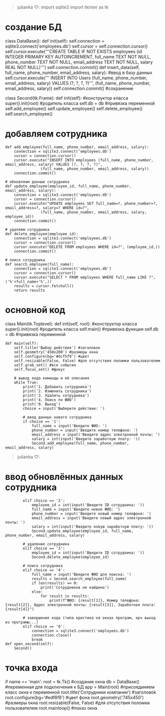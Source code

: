> julianka ♡︎:
import sqlite3
import tkinter as tk


# создание БД
class DataBase():
    def init(self):
        self.connection = sqlite3.connect('employees.db')
        self.cursor = self.connection.cursor()
        self.cursor.execute('''CREATE TABLE IF NOT EXISTS employees
                        (id INTEGER PRIMARY KEY AUTOINCREMENT,
                        full_name TEXT NOT NULL,
                        phone_number TEXT NOT NULL,
                        email_address TEXT NOT NULL,
                        salary REAL NOT NULL)''')
        self.connection.commit()
    def insert_data(self, full_name, phone_number, email_address, salary):
    #ввод в базу данных
        self.cursor.execute('''
                        INSERT INTO Users (full_name, phone_number, email_address, salary)
                        VALUES (?, ?, ?, ?)''', (full_name, phone_number, email_address, salary))
        self.connection.commit() #сохранение
        



class Second(tk.Frame):
    def init(self):  #конструктор класса
        super().init(root) #родитель класса
        self.db = db #привязка переменной
        self.add_employee()
        self.update_employee()
        self.delete_employee()
        self.search_employee()

# добавляем сотрудника
    def add_employee(full_name, phone_number, email_address, salary):
        connection = sqlite3.connect('employees.db')
        cursor = connection.cursor()
        cursor.execute("INSERT INTO employees (full_name, phone_number, email_address, salary) VALUES (?, ?, ?, ?)",
                    (full_name, phone_number, email_address, salary))
        connection.commit()

    # обновляем данные сотрудника
    def update_employee(employee_id, full_name, phone_number, email_address, salary):
        connection = sqlite3.connect('employees.db')
        cursor = connection.cursor()
        cursor.execute("UPDATE employees SET full_name=?, phone_number=?, email_address=?, salary=? WHERE id=?",
                    (full_name, phone_number, email_address, salary, employee_id))
        connection.commit()

    # удаляем сотрудника
    def delete_employee(employee_id):
        connection = sqlite3.connect('employees.db')
        cursor = connection.cursor()
        cursor.execute("DELETE FROM employees WHERE id=?", (employee_id,))
        connection.commit()

    # поиск сотрудника
    def search_employee(full_name):
        connection = sqlite3.connect('employees.db')
        cursor = connection.cursor()
        cursor.execute("SELECT * FROM employees WHERE full_name LIKE ?", ('%'+full_name+'%',))
        results = cursor.fetchall()
        return results

# основной код 
class Main(tk.Toplevel):
    def init(self, root):  #конструктор класса
        super().init(root) #родитель класса
        self.main() #привязка функции
        self.db = db #привязка переменной


    def main(self):
        self.title('Выбор действия') #заголовок
        self.geometry('450x200') #размеры окна 
        self.configure(bg='#dcf5f9') #цвет
        self.resizable(False, False) #для отсутствия поломки пользователем
        self.grab_set() #все события
        self.focus_set() #фокус

        # вывод кода команды и её описания
        while True:
            print('1. Добавить сотрудника')
            print('2. Изменить сотрудника')
            print('3. Удалить сотрудника')
            print('4. Поиск по ФИО')
            print('0. Выход')
            choice = input('Выберите действие: ')

            # ввод данных нового сотрудника
            if choice == '1':
                full_name = input('Введите ФИО: ')
                phone_number = input('Введите номер телефона: ')
                email_address = input('Введите адрес электронной почты: ')
                salary = int(input('Введите заработную плату: '))
                Second.add_employee(full_name, phone_number, email_address, salary)

> julianka ♡︎:
# ввод обновлённых данных сотрудника
            elif choice == '2':
                employee_id = int(input('Введите ID сотрудника: '))
                full_name = input('Введите новое ФИО: ')
                phone_number = input('Введите новый номер телефона: ')
                email_address = input('Введите новый адрес электронной почты: ')
                salary = int(input('Введите новую заработную плату: '))
                Second.update_employee(employee_id, full_name, phone_number, email_address, salary)

            # удаление сотрудника
            elif choice == '3':
                employee_id = int(input('Введите ID сотрудника: '))
                Second.delete_employee(employee_id)

            # поиск сотрудника
            elif choice == '4':
                full_name = input('Введите ФИО для поиска: ')
                results = Second.search_employee(full_name)
                if len(results) == 0:
                    print('Сотрудников не найдено')
                else:
                    for result in results:
                        print(f"ФИО: {result[1]}, Номер телефона: {result[2]}, Адрес электронной почты: {result[3]}, Заработная плата: {result[4]}")

            # завершение кода (типа крестика на окнах програм, крч выход из програмы...)
            elif choice == '0':
                connection = sqlite3.connect('employees.db')
                connection.close()
                break
    def open_second(self):
        Second()
# точка входа
if name == 'main':
    root = tk.Tk() #создание окна
    db = DataBase() #переменная для подключения к БД
    app = Main(root) #присоединяем класс окна к переменной 
    root.title('Сотрудники компании') #заголовok
    root.configure(bg='#edf6f8') #цвет фона
    root.geometry('745x450') #размеры окна 
    root.resizable(False, False) #для отсутствия поломки пользователем
    root.mainloop() #показ окна
